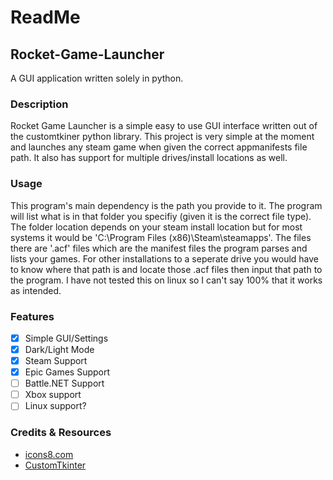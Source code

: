 # ReadMe
## Rocket-Game-Launcher
A GUI application written solely in python.

### Description
Rocket Game Launcher is a simple easy to use GUI interface written out of the customtkiner python library. This project is very simple at the moment and launches any steam game when given the correct appmanifests file path. It also has support for multiple drives/install locations as well.

### Usage
This program's main dependency is the path you provide to it. The program will list what is in that folder you specifiy (given it is the correct file type). The folder location depends on your steam install location but for most systems it would be 'C:\Program Files (x86)\Steam\steamapps\'. The files there are '.acf' files which are the manifest files the program parses and lists your games. For other installations to a seperate drive you would have to know where that path is and locate those .acf files then input that path to the program. I have not tested this on linux so I can't say 100% that it works as intended.

### Features
- [x] Simple GUI/Settings
- [x] Dark/Light Mode
- [x] Steam Support
- [x] Epic Games Support
- [ ] Battle.NET Support
- [ ] Xbox support
- [ ] Linux support?

### Credits & Resources
- [icons8.com]("https://icons8.com)
- [CustomTkinter]("https://github.com/TomSchimansky/CustomTkinter")
